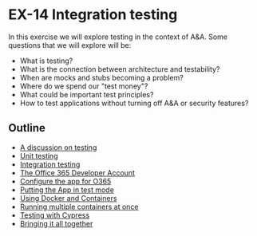 # EX-14 Integration testing

In this exercise we will explore testing in the context of A&A. Some questions that we will explore will be:

* What is testing?
* What is the connection between architecture and testability?
* When are mocks and stubs becoming a problem?
* Where do we spend our "test money"?
* What could be important test principles?
* How to test applications without turning off A&A or security features?

## Outline

* [A discussion on testing](doc/testing.md)
* [Unit testing](doc/unit-testing.md)
* [Integration testing](doc/integration_testing.md)
* [The Office 365 Developer Account](doc/o365-dev-setup.md)
* [Configure the app for O365](doc/o365-dev-configure.md)
* [Putting the App in test mode](doc/o365-dev-test-mode.md)  
* [Using Docker and Containers](doc/using_docker.md)
* [Running multiple containers at once](doc/using_docker_compose.md)
* [Testing with Cypress](doc/testing_with_cypress.md)
* [Bringing it all together](doc/fully_automated.md)
